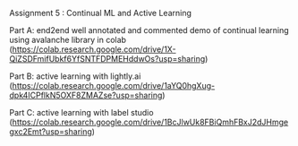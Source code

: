 Assignment 5 : Continual ML and Active Learning 

Part A: 
end2end well annotated and commented demo of continual learning using avalanche library in colab (https://colab.research.google.com/drive/1X-QiZSDFmifUbkf6YfSNTFDPMEHddwOs?usp=sharing)

 
 
 Part B:
 active learning with lightly.ai (https://colab.research.google.com/drive/1aYQ0hgXug-dpk4ICPflkN5OXF8ZMAZse?usp=sharing)
 
 
 Part C:
 active learning with label studio (https://colab.research.google.com/drive/1BcJlwUk8FBiQmhFBxJ2dJHmgegxc2Emt?usp=sharing)
